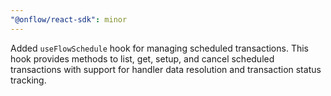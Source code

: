 ```yaml
---
"@onflow/react-sdk": minor
---
```


Added `useFlowSchedule` hook for managing scheduled transactions. This hook provides methods to list, get, setup, and cancel scheduled transactions with support for handler data resolution and transaction status tracking.
